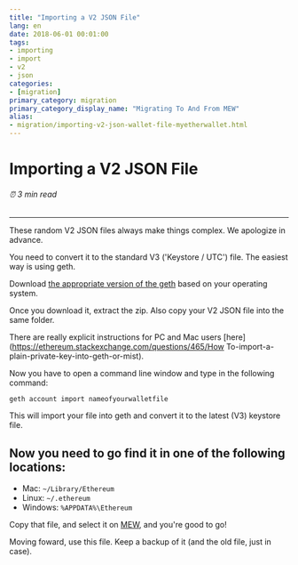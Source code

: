 ```yaml
---
title: "Importing a V2 JSON File"
lang: en
date: 2018-06-01 00:01:00
tags:
- importing
- import
- v2
- json
categories:
- [migration]
primary_category: migration
primary_category_display_name: "Migrating To And From MEW"
alias:
- migration/importing-v2-json-wallet-file-myetherwallet.html
---
```


# __Importing a V2 JSON File__
###### ⏰ 3 min read
***

These random V2 JSON files always make things complex. We apologize in advance.

You need to convert it to the standard V3 ('Keystore / UTC') file. The easiest way is using geth.

Download [the appropriate version of the geth](https://github.com/ethereum/go-ethereum/releases) based on your operating system.

Once you download it, extract the zip. Also copy your V2 JSON file into the same folder.

There are really explicit instructions for PC and Mac users [here](https://ethereum.stackexchange.com/questions/465/How To-import-a-plain-private-key-into-geth-or-mist).

Now you have to open a command line window and type in the following command:

`geth account import nameofyourwalletfile`

This will import your file into geth and convert it to the latest (V3) keystore file. 

## __Now you need to go find it in one of the following locations:__

* Mac: `~/Library/Ethereum`
* Linux: `~/.ethereum`
* Windows: `%APPDATA%\Ethereum`

Copy that file, and select it on [MEW](https://www.myetherwallet.com), and you're good to go!

Moving foward, use this file. Keep a backup of it (and the old file, just in case).

